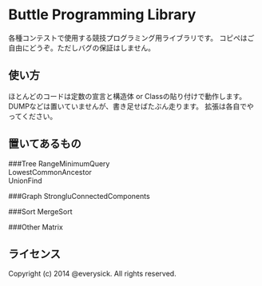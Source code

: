 Buttle Programming Library
=========================
各種コンテストで使用する競技プログラミング用ライブラリです。
コピペはご自由にどうぞ。ただしバグの保証はしません。

使い方
------
ほとんどのコードは定数の宣言と構造体 or Classの貼り付けで動作します。
DUMPなどは置いていませんが、書き足せばたぶん走ります。
拡張は各自でやってください。


置いてあるもの
---------
###Tree
RangeMinimumQuery<br>
LowestCommonAncestor<br>
UnionFind<br>

###Graph
StrongluConnectedComponents

###Sort
MergeSort

###Other
Matrix

ライセンス
---------
Copyright (c) 2014 @everysick. All rights reserved.
